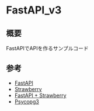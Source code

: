 # FastAPI_v3

## 概要

FastAPIでAPIを作るサンプルコード

## 参考

- [FastAPI](https://fastapi.tiangolo.com/)
- [Strawberry](https://strawberry.rocks)
- [FastAPI + Strawberry](https://fastapi.tiangolo.com/how-to/graphql/)
- [Psycopg3](https://www.psycopg.org/)

